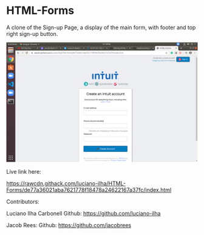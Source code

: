 # HTML-Forms

A clone of the Sign-up Page, a display of the main form, with footer and top right sign-up button.

![](images/HTML-Forms-Screenshot.png)

Live link here:

https://rawcdn.githack.com/luciano-ilha/HTML-Forms/de77a36021aba7621778f18478a24622167a37fc/index.html

Contributors:

Luciano Ilha Carbonell
Github: https://github.com/luciano-ilha

Jacob Rees:
Github: https://github.com/jacobrees
